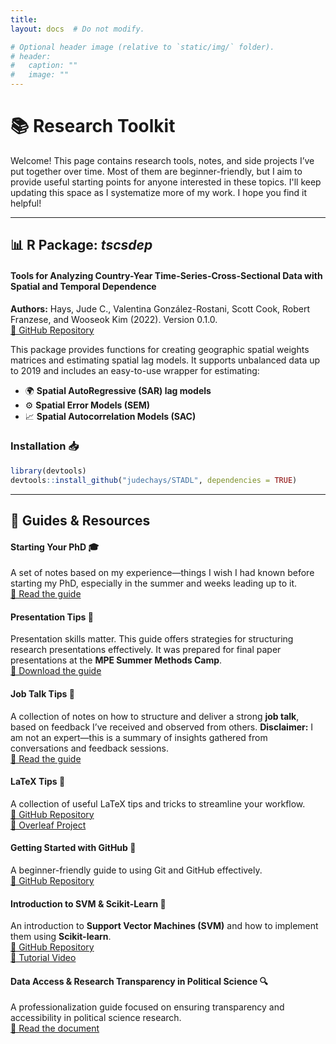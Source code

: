 ```yaml
---
title: 
layout: docs  # Do not modify.

# Optional header image (relative to `static/img/` folder).
# header:
#   caption: ""
#   image: ""
---
```




# 📚 Research Toolkit  

Welcome! This page contains research tools, notes, and side projects I’ve put together over time. Most of them are beginner-friendly, but I aim to provide useful starting points for anyone interested in these topics. I'll keep updating this space as I systematize more of my work. I hope you find it helpful!  

---

##  📊 R Package: *tscsdep*  
#### Tools for Analyzing Country-Year Time-Series-Cross-Sectional Data with Spatial and Temporal Dependence  

**Authors:** Hays, Jude C., Valentina González-Rostani, Scott Cook, Robert Franzese, and Wooseok Kim (2022). Version 0.1.0.  
[🔗 GitHub Repository](https://github.com/judechays/STADL)  

This package provides functions for creating geographic spatial weights matrices and estimating spatial lag models. It supports unbalanced data up to 2019 and includes an easy-to-use wrapper for estimating:  
- 🌍 **Spatial AutoRegressive (SAR) lag models**  
- ⚙️ **Spatial Error Models (SEM)**  
- 📈 **Spatial Autocorrelation Models (SAC)**  

### **Installation 📥**  
```r
library(devtools)
devtools::install_github("judechays/STADL", dependencies = TRUE)
```

---

## 📖 Guides & Resources  

#### **Starting Your PhD 🎓** 
A set of notes based on my experience—things I wish I had known before starting my PhD, especially in the summer and weeks leading up to it.  
[📄 Read the guide](https://gonzalez-rostani.com/img/Papers/StartingPhD2.pdf)  


#### **Presentation Tips 📢**  
Presentation skills matter. This guide offers strategies for structuring research presentations effectively. It was prepared for final paper presentations at the **MPE Summer Methods Camp**.  
[📄 Download the guide](https://gonzalez-rostani.com/img/papers/presentation_mpe)  


#### **Job Talk Tips 🎤**  
A collection of notes on how to structure and deliver a strong **job talk**, based on feedback I’ve received and observed from others. **Disclaimer:** I am not an expert—this is a summary of insights gathered from conversations and feedback sessions.  
[📄 Read the guide](https://gonzalez-rostani.com/img/Papers/How_to_give_jobtalk.pdf)  

#### **LaTeX Tips 📝**  
A collection of useful LaTeX tips and tricks to streamline your workflow.  
[📂 GitHub Repository](https://github.com/gonzalezrostani/Latex-Tips)  
[📄 Overleaf Project](https://www.overleaf.com/read/rrdfvjbpfyrq)  

#### **Getting Started with GitHub 🐙**  
A beginner-friendly guide to using Git and GitHub effectively.  
[📂 GitHub Repository](https://github.com/gonzalezrostani/Beginning-with-Git/blob/master/labNotes.md)  

#### **Introduction to SVM & Scikit-Learn 🤖**  
An introduction to **Support Vector Machines (SVM)** and how to implement them using **Scikit-learn**.  
[📂 GitHub Repository](https://github.com/gonzalezrostani/Support-Vector-Machine)  
[🎥 Tutorial Video](https://pitt.hosted.panopto.com/Panopto/Pages/Viewer.aspx?id=5f994000-d1d1-49bf-bec2-ac810157b3b6)  

#### **Data Access & Research Transparency in Political Science 🔍**  
A professionalization guide focused on ensuring transparency and accessibility in political science research.  
[📄 Read the document](https://gonzalez-rostani.com/img/Papers/Professionalization.pdf)  

